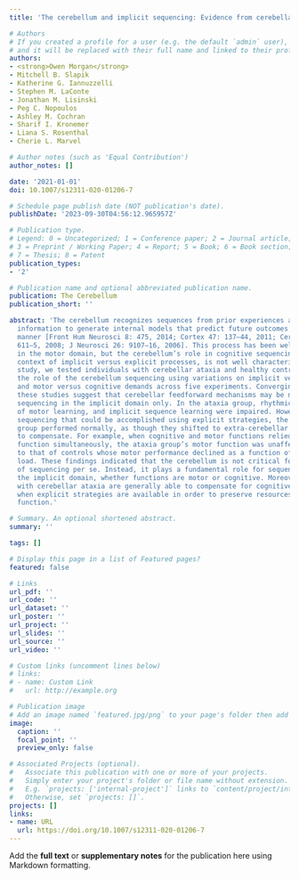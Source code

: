 ```yaml
---
title: 'The cerebellum and implicit sequencing: Evidence from cerebellar ataxia'

# Authors
# If you created a profile for a user (e.g. the default `admin` user), write the username (folder name) here
# and it will be replaced with their full name and linked to their profile.
authors:
- <strong>Owen Morgan</strong>
- Mitchell B. Slapik
- Katherine G. Iannuzzelli
- Stephen M. LaConte
- Jonathan M. Lisinski
- Peg C. Nopoulos
- Ashley M. Cochran
- Sharif I. Kronemer
- Liana S. Rosenthal
- Cherie L. Marvel

# Author notes (such as 'Equal Contribution')
author_notes: []

date: '2021-01-01'
doi: 10.1007/s12311-020-01206-7

# Schedule page publish date (NOT publication's date).
publishDate: '2023-09-30T04:56:12.965957Z'

# Publication type.
# Legend: 0 = Uncategorized; 1 = Conference paper; 2 = Journal article;
# 3 = Preprint / Working Paper; 4 = Report; 5 = Book; 6 = Book section;
# 7 = Thesis; 8 = Patent
publication_types:
- '2'

# Publication name and optional abbreviated publication name.
publication: The Cerebellum
publication_short: ''

abstract: 'The cerebellum recognizes sequences from prior experiences and uses this
  information to generate internal models that predict future outcomes in a feedforward
  manner [Front Hum Neurosci 8: 475, 2014; Cortex 47: 137–44, 2011; Cerebellum 7:
  611–5, 2008; J Neurosci 26: 9107–16, 2006]. This process has been well documented
  in the motor domain, but the cerebellum’s role in cognitive sequencing, within the
  context of implicit versus explicit processes, is not well characterized. In this
  study, we tested individuals with cerebellar ataxia and healthy controls to clarify
  the role of the cerebellum sequencing using variations on implicit versus explicit
  and motor versus cognitive demands across five experiments. Converging results across
  these studies suggest that cerebellar feedforward mechanisms may be necessary for
  sequencing in the implicit domain only. In the ataxia group, rhythmic tapping, rate
  of motor learning, and implicit sequence learning were impaired. However, for cognitive
  sequencing that could be accomplished using explicit strategies, the cerebellar
  group performed normally, as though they shifted to extra-cerebellar mechanisms
  to compensate. For example, when cognitive and motor functions relied on cerebellar
  function simultaneously, the ataxia group’s motor function was unaffected, in contrast
  to that of controls whose motor performance declined as a function of cognitive
  load. These findings indicated that the cerebellum is not critical for all forms
  of sequencing per se. Instead, it plays a fundamental role for sequencing within
  the implicit domain, whether functions are motor or cognitive. Moreover, individuals
  with cerebellar ataxia are generally able to compensate for cognitive sequencing
  when explicit strategies are available in order to preserve resources for motor
  function.'

# Summary. An optional shortened abstract.
summary: ''

tags: []

# Display this page in a list of Featured pages?
featured: false

# Links
url_pdf: ''
url_code: ''
url_dataset: ''
url_poster: ''
url_project: ''
url_slides: ''
url_source: ''
url_video: ''

# Custom links (uncomment lines below)
# links:
# - name: Custom Link
#   url: http://example.org

# Publication image
# Add an image named `featured.jpg/png` to your page's folder then add a caption below.
image:
  caption: ''
  focal_point: ''
  preview_only: false

# Associated Projects (optional).
#   Associate this publication with one or more of your projects.
#   Simply enter your project's folder or file name without extension.
#   E.g. `projects: ['internal-project']` links to `content/project/internal-project/index.md`.
#   Otherwise, set `projects: []`.
projects: []
links:
- name: URL
  url: https://doi.org/10.1007/s12311-020-01206-7
---
```


Add the **full text** or **supplementary notes** for the publication here using Markdown formatting.
